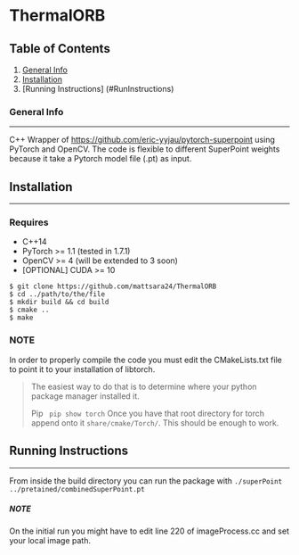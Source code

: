 # ThermalORB
## Table of Contents
1. [General Info](#general-info)
2. [Installation](#installation)
3. [Running Instructions] (#RunInstructions)
### General Info
***
C++ Wrapper of https://github.com/eric-yyjau/pytorch-superpoint using PyTorch and OpenCV. 
The code is flexible to different SuperPoint weights because it take a Pytorch model file (.pt) as input.

## Installation
***
### Requires
- C++14
- PyTorch >= 1.1 (tested in 1.7.1)
- OpenCV >= 4 (will be extended to 3 soon)
- [OPTIONAL] CUDA >= 10 

```
$ git clone https://github.com/mattsara24/ThermalORB
$ cd ../path/to/the/file
$ mkdir build && cd build
$ cmake ..
$ make
```

### NOTE
In order to properly compile the code you must edit the CMakeLists.txt file to point it to your installation of libtorch.
> The easiest way to do that is to determine where your python package manager installed it.
> 
> Pip ``` pip show torch```
> Once you have that root directory for torch append onto it ``` share/cmake/Torch/ ```. This should be enough to work.

## Running Instructions
***
From inside the build directory you can run the package with
``` ./superPoint ../pretained/combinedSuperPoint.pt ```
##### NOTE
On the initial run you might have to edit line 220 of imageProcess.cc and set your local image path.

